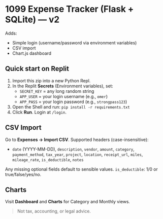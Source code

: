 # 1099 Expense Tracker (Flask + SQLite) — v2

Adds:
- Simple login (username/password via environment variables)
- CSV import
- Chart.js dashboard

## Quick start on Replit

1. Import this zip into a new Python Repl.
2. In the Replit **Secrets** (Environment variables), set:
   - `SECRET_KEY` = any long random string
   - `APP_USER`   = your login username (e.g., `omer`)
   - `APP_PASS`   = your login password (e.g., `strongpass123`)
3. Open the Shell and run: `pip install -r requirements.txt`
4. Click **Run**. Login at `/login`.

## CSV Import
Go to **Expenses → Import CSV**. Supported headers (case-insensitive):
- `date` (YYYY-MM-DD), `description`, `vendor`, `amount`, `category`, `payment_method`,
  `tax_year`, `project`, `location`, `receipt_url`, `miles`, `mileage_rate`, `is_deductible`, `notes`

Any missing optional fields default to sensible values. `is_deductible`: 1/0 or true/false/yes/no.

## Charts
Visit **Dashboard** and **Charts** for Category and Monthly views.

> Not tax, accounting, or legal advice.
